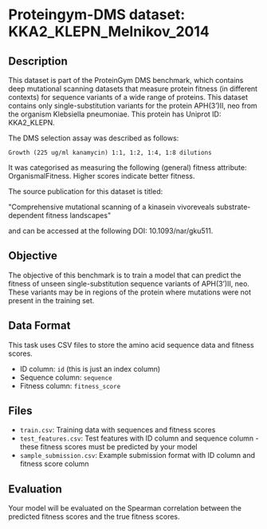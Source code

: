 
# Proteingym-DMS dataset: KKA2_KLEPN_Melnikov_2014

## Description

This dataset is part of the ProteinGym DMS benchmark, which contains deep mutational scanning datasets that measure
protein fitness (in different contexts) for sequence variants of a wide range of proteins. This dataset contains
only single-substitution variants for the protein APH(3’)II, neo from the organism Klebsiella pneumoniae. This protein has Uniprot ID: KKA2_KLEPN. 

The DMS selection assay was described as follows: 

    Growth (225 ug/ml kanamycin) 1:1, 1:2, 1:4, 1:8 dilutions

It was categorised as measuring the following (general) fitness attribute: OrganismalFitness. Higher scores indicate better fitness.

The source publication for this dataset is titled: 

"Comprehensive mutational scanning of a kinasein vivoreveals substrate-dependent fitness landscapes"

and can be accessed at the following DOI: 10.1093/nar/gku511.

## Objective

The objective of this benchmark is to train a model that can predict the fitness of unseen single-substitution sequence variants of APH(3’)II, neo.
These variants may be in regions of the protein where mutations were not present in the training set.

## Data Format

This task uses CSV files to store the amino acid sequence data and fitness scores.
- ID column: `id` (this is just an index column)
- Sequence column: `sequence`
- Fitness column: `fitness_score`

## Files

- `train.csv`: Training data with sequences and fitness scores
- `test_features.csv`: Test features with ID column and sequence column - these fitness scores must be predicted by your model
- `sample_submission.csv`: Example submission format with ID column and fitness score column

## Evaluation

Your model will be evaluated on the Spearman correlation between the predicted fitness scores and the true fitness scores.
